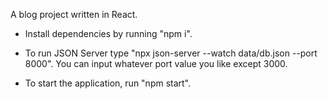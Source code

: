 A blog project written in React. 

- Install dependencies by running "npm i".

- To run JSON Server type "npx json-server --watch data/db.json --port 8000". You can input whatever port value you like except 3000.

- To start the application, run "npm start".

